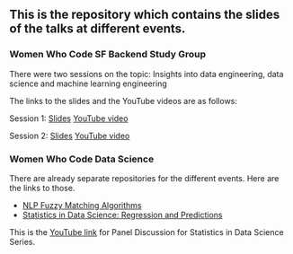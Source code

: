 ## This is the repository which contains the slides of the talks at different events.

### Women Who Code SF Backend Study Group
There were two sessions on the topic: Insights into data engineering, data science and machine learning engineering

The links to the slides and the YouTube videos are as follows:

Session 1: [Slides](https://github.com/mnathvt/presentations/blob/main/wwcode/WWCode%20-%20Backend%20Study%20Group%207-15-2021.pdf) 
[YouTube video](https://www.youtube.com/watch?v=CtIw85_wVk8) 

Session 2: [Slides](https://github.com/mnathvt/presentations/blob/main/wwcode/WWCode%20-%20Backend%20Study%20Group%207-29-2021.pdf) 
[YouTube video](https://www.youtube.com/watch?v=rlcSTPSm3lE)


### Women Who Code Data Science

There are already separate repositories for the different events.
Here are the links to those.
- [NLP Fuzzy Matching Algorithms](https://github.com/mnathvt/nlp_fuzzy_match_algorithms)
- [Statistics in Data Science: Regression and Predictions](https://github.com/mnathvt/regression_and_predictions)

This is the [YouTube link](https://www.youtube.com/watch?v=hr1PJFSHGcg) for Panel Discussion for Statistics in Data Science Series.

